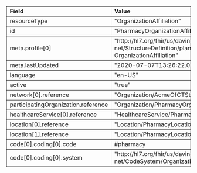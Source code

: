 <table border="1"><tr><td><b>Field</b></td><td><b>Value</b></td></tr>
<tr><td>resourceType</td><td>
"OrganizationAffiliation"
</td></tr>
<tr><td>id</td><td>
"PharmacyOrganizationAffiliation1"
</td></tr>
<tr><td>meta.profile[0]</td><td>"http://hl7.org/fhir/us/davinci-pdex-plan-net/StructureDefinition/plannet-OrganizationAffiliation"</td></tr>
<tr><td>meta.lastUpdated</td><td>
"2020-07-07T13:26:22.0314215+00:00"
</td></tr>
<tr><td>language</td><td>
"en-US"
</td></tr>
<tr><td>active</td><td>
"true"
</td></tr>
<tr><td>network[0].reference</td><td>
"Organization/AcmeOfCTStandardNetwork"
</td></tr>
<tr><td>participatingOrganization.reference</td><td>
"Organization/PharmacyOrganizationA"
</td></tr>
<tr><td>healthcareService[0].reference</td><td>
"HealthcareService/PharmacyAHealthCareService"
</td></tr>
<tr><td>location[0].reference</td><td>
"Location/PharmacyLocation1"
</td></tr>
<tr><td>location[1].reference</td><td>
"Location/PharmacyLocation2"
</td></tr>
<tr><td>code[0].coding[0].code</td><td>
#pharmacy
</td></tr>
<tr><td>code[0].coding[0].system</td><td>
"http://hl7.org/fhir/us/davinci-pdex-plan-net/CodeSystem/OrganizationAffiliationRoleCS"
</td></tr>
</table>
